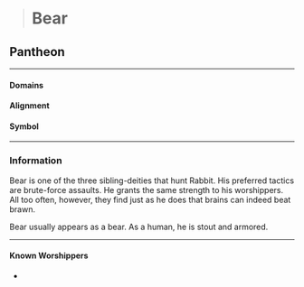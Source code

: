 ># Bear

## Pantheon 

***

#### Domains 



#### Alignment



#### Symbol



***

### Information

Bear is one of the three sibling-deities that hunt Rabbit. His preferred tactics are brute-force assaults. He grants the same strength to his worshippers. All too often, however, they find just as he does that brains can indeed beat brawn.

 Bear usually appears as a bear. As a human, he is stout and armored.

***

#### Known Worshippers

-

